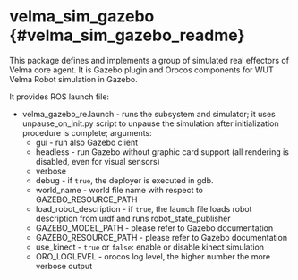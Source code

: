# velma_sim_gazebo {#velma_sim_gazebo_readme}
This package defines and implements a group of simulated real effectors of Velma core agent.
It is Gazebo plugin and Orocos components for WUT Velma Robot simulation in Gazebo.

It provides ROS launch file:
 * velma_gazebo_re.launch - runs the subsystem and simulator; it uses unpause_on_init.py script to unpause
the simulation after initialization procedure is complete; arguments:
   * gui - run also Gazebo client
   * headless - run Gazebo without graphic card support (all rendering is disabled, even for visual sensors)
   * verbose
   * debug - if `true`, the deployer is executed in gdb.
   * world_name - world file name with respect to GAZEBO_RESOURCE_PATH
   * load_robot_description - if `true`, the launch file loads robot description from urdf and runs robot_state_publisher
   * GAZEBO_MODEL_PATH - please refer to Gazebo documentation
   * GAZEBO_RESOURCE_PATH - please refer to Gazebo documentation
   * use_kinect - `true` or `false`: enable or disable kinect simulation
   * ORO_LOGLEVEL - orocos log level, the higher number the more verbose output


